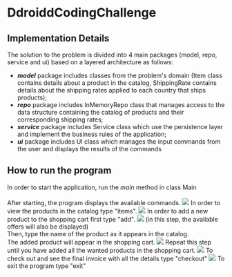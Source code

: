 # DdroiddCodingChallenge

## Implementation Details
The solution to the problem is divided into 4 main packages (model, repo, service and ui) 
based on a layered architecture as follows:<br>
- <i><b>model</b></i> package includes classes from the problem's domain (Item class contains details about
a product in the catalog, ShippingRate contains details about the shipping rates applied
to each country that ships products);
- <i><b>repo</b></i> package includes InMemoryRepo class that manages access to the data
structure containing the catalog of products and their corresponding shipping rates;
- <i><b>service</b></i> package includes Service class which use the persistence layer and
implement the business rules of the application;
- <i><b>ui</b></i> package includes UI class which manages the input commands from the user
and displays the results of the commands

## How to run the program
In order to start the application, run the <i>main</i> method in class Main<br>
<br>
After starting, the program displays the available commands.
<img src="C:\Users\User\Desktop\Daria\Proiecte\ddcc1.png"/>
In order to view the products in the catalog type "items".
<img src="C:\Users\User\Desktop\Daria\Proiecte\ddcc2.png"/>
In order to add a new product to the shopping cart first type "add".
<img src="C:\Users\User\Desktop\Daria\Proiecte\ddcc3.png"/>
(in this step, the available offers will also be displayed)<br>
Then, type the name of the product as it appears in the catalog.<br>
The added product will appear in the shopping cart.
<img src="C:\Users\User\Desktop\Daria\Proiecte\ddcc4.png"/>
Repeat this step until you have added all the wanted products in the shopping cart.
<img src="C:\Users\User\Desktop\Daria\Proiecte\ddcc5.png"/>
To check out and see the final invoice with all the details type "checkout"
<img src="C:\Users\User\Desktop\Daria\Proiecte\ddcc6.png"/>
To exit the program type "exit"
